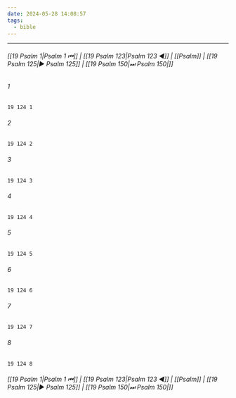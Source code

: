 ```yaml
---
date: 2024-05-28 14:08:57
tags:
  - bible
---
```

___

###### [[19 Psalm 1|Psalm 1 ⏮]] | [[19 Psalm 123|Psalm 123 ◀]] | [[Psalm]] | [[19 Psalm 125|▶ Psalm 125]] | [[19 Psalm 150|⏭ Psalm 150|]]

###### 1
``` verse
19 124 1 
```
###### 2
``` verse
19 124 2 
```
###### 3
``` verse
19 124 3 
```
###### 4
``` verse
19 124 4 
```
###### 5
``` verse
19 124 5 
```
###### 6
``` verse
19 124 6 
```
###### 7
``` verse
19 124 7 
```
###### 8
``` verse
19 124 8 
```

###### [[19 Psalm 1|Psalm 1 ⏮]] | [[19 Psalm 123|Psalm 123 ◀]] | [[Psalm]] | [[19 Psalm 125|▶ Psalm 125]] | [[19 Psalm 150|⏭ Psalm 150|]]

